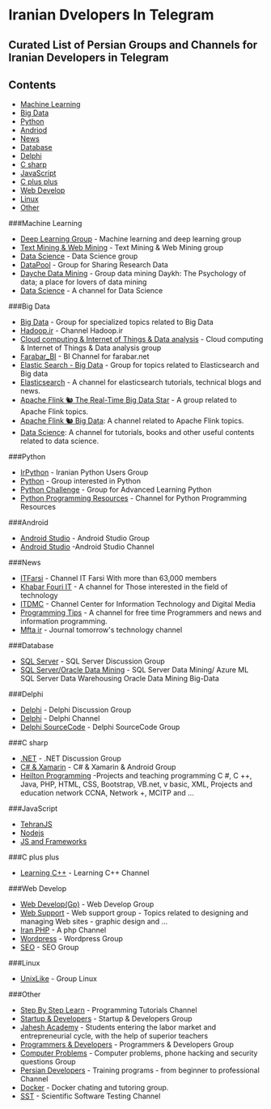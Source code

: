 # Iranian Dvelopers In Telegram
## Curated List of Persian Groups and Channels for Iranian Developers in Telegram
## Contents
 - [Machine Learning](#machine-learning)
 - [Big Data](#big-data)
 - [Python](#python)
 - [Andriod](#android)
 - [News](#news)
 - [Database](#database)
 - [Delphi](#delphi)
 - [C sharp](#c-sharp)
 - [JavaScript](#javascript)
 - [C plus plus](#c-plus-plus)
 - [Web Develop](#web-develop)
 - [Linux](#linux)
 - [Other](#other)

###Machine Learning
 - [Deep Learning Group](https://telegram.me/joinchat/Ba_oHz3_zWPo9CzLKoquvw) - Machine learning and deep learning group
 - [Text Mining & Web Mining](https://telegram.me/joinchat/BCuwFj7gB2aeH_76bNz5dQ) - Text Mining & Web Mining group
 - [Data Science](https://telegram.me/joinchat/CVZpEj0EaiNQ47bY-4ko5g) - Data Science group
 - [DataPool](https://telegram.me/joinchat/BEtl7zy6mdKn6qOsgGYMfg) - Group for Sharing Research Data
 - [Dayche Data Mining](https://telegram.me/Dayche) - Group data mining Daykh: The Psychology of data; a place for lovers of data mining
 - [Data Science](https://telegram.me/dataanalysis) - A channel for Data Science

###Big Data
 - [Big Data](https://telegram.me/joinchat/A7SgeDuzptdo9zhyJV7MVA) - Group for specialized topics related to Big Data
 - [Hadoop.ir](https://telegram.me/hadoop) - Channel Hadoop.ir 
 - [Cloud computing & Internet of Things & Data analysis](https://telegram.me/joinchat/Dgpq2T9U20xQA_mIryMTgQ) - Cloud computing & Internet of Things & Data analysis group
 - [Farabar_BI](https://telegram.me/Farabar_BI) - BI Channel for farabar.net 
 - [Elastic Search - Big Data](https://telegram.me/joinchat/CMy3yEFBnXWTyweNv_gc4Q) - Group for topics related to Elasticsearch and Big data
 - [Elasticsearch](https://telegram.me/elasticsearch_ir) - A channel for elasticsearch tutorials, technical blogs and news.
 - [Apache Flink 🐿 The Real-Time Big Data Star](https://telegram.me/joinchat/CMy3yEBTEZz2JJlj4PjfVA) - A group related to Apache Flink topics.
 - [Apache Flink 🐿 Big Data](https://telegram.me/ApacheFlink): A channel related to Apache Flink topics.
 - [Data Science](https://telegram.me/datascienceteam): A channel for tutorials, books and other useful contents related to data science.

###Python
 - [IrPython](https://telegram.me/joinchat/BFAsrj2D5okEHzEZfhuTpw) - Iranian Python Users Group
 - [Python](https://telegram.me/joinchat/BR1mSTwSfWdmkxmyF4Gpig) - Group interested in Python
 - [Python Challenge](https://telegram.me/pythonchallenge) - Group for Advanced Learning Python
 - [Python Programming Resources](https://telegram.me/pythony) - Channel for Python Programming Resources

###Android
 - [Android Studio](https://telegram.me/joinchat/Bvjv_j908b7xE4ggJfcGvw) - Android Studio Group
 - [Android Studio](https://telegram.me/AndroidStudyChannel) -Android Studio Channel

###News
 - [ITFarsi](https://telegram.me/ITFarsi) - Channel IT Farsi With more than 63,000 members
 - [Khabar Fouri IT](https://telegram.me/Khabar_Fouri_IT) - A channel for Those interested in the field of technology
 - [ITDMC](https://telegram.me/itdmc) - Channel Center for Information Technology and Digital Media
 - [Programming Tips](https://telegram.me/programming_tips) - A channel for free time Programmers and news and information programming.
 - [Mfta ir](https://telegram.me/mfta_ir) - Journal tomorrow's technology channel

###Database
 - [SQL Server](https://telegram.me/joinchat/BTQQtzy50j-IxIAOKHWwVg) - SQL Server Discussion Group 
 - [SQL Server/Oracle Data Mining](https://telegram.me/SQL_DataMining) - SQL Server Data Mining/ Azure ML SQL Server Data Warehousing Oracle Data Mining Big-Data

###Delphi
 - [Delphi](https://telegram.me/joinchat/Bia5cD6E3fj8di6UgAxvSw) - Delphi Discussion Group
 - [Delphi](https://telegram.me/Embarcadero_Delphi) - Delphi Channel 
 - [Delphi SourceCode](https://telegram.me/joinchat/Bvjv_j9Ra3U6gQFk9Ek2Lw) - Delphi SourceCode Group

###C sharp
 - [.NET](https://telegram.me/joinchat/AjZjNTzwymqmrz9HY2BCzw) - .NET Discussion Group
 - [C# & Xamarin](https://telegram.me/joinchat/A9gCpD-qWX7d_K7cFNWBjA) - C# & Xamarin &  Android Group
 - [Heilton Programming](https://telegram.me/HeiltonProgramming) -Projects and teaching programming C #, C ++, Java, PHP, HTML, CSS, Bootstrap, VB.net, v basic, XML, Projects and education network CCNA, Network +, MCITP and ... 
 
###JavaScript
 - [TehranJS](https://t.me/joinchat/AAAAADuurksaUzYjKNFtpA)
 - [Nodejs](https://t.me/joinchat/AAAAAD52tBIWQ0HATnkCYA)
 - [JS and Frameworks](https://t.me/joinchat/AAAAAD7vWhnurtn1U0_RHA)

###C plus plus
 - [Learning C++](https://telegram.me/Learncpp) - Learning C++  Channel

###Web Develop 
 - [Web Develop(Gp)](https://telegram.me/joinchat/BaoJETxRxmPG3mV96OkcBg) - Web Develop Group 
 - [Web Support](https://telegram.me/joinchat/Amapzzu5N7KU9l8i9biQVw) - Web support group - Topics related to designing and managing Web sites - graphic design and ...
 - [Iran PHP](https://telegram.me/irphp) - A php Channel
 - [Wordpress](https://telegram.me/joinchat/A5G0xDwGOy5X8cNmGJexrA) - Wordpress Group 
 - [SEO](https://telegram.me/joinchat/BPd01zwYPAkNV3tTsoc8pA) - SEO Group 

###Linux
 - [UnixLike](https://telegram.me/joinchat/CXY-8UBLZqxDL96KpNx4aA) - Group Linux

###Other
 - [Step By Step Learn](https://telegram.me/stepbysteplearn) - Programming Tutorials Channel
 - [Startup & Developers](https://telegram.me/joinchat/Cp3i8T4nWz-mlpCNbtRXmw) - Startup & Developers Group
 - [Jahesh Academy](https://telegram.me/jaheshacademy) - Students entering the labor market and entrepreneurial cycle, with the help of superior teachers
 - [Programmers & Developers](https://telegram.me/joinchat/CtLPQz1zgxeC4Xtw9fU6YA) - Programmers & Developers Group 
 - [Computer Problems](https://telegram.me/joinchat/BMmX7j6aLeL7favbNOMCHQ) - Computer problems, phone hacking and security questions Group 
 - [Persian Developers](https://telegram.me/persiandevelopers) - Training programs - from beginner to professional Channel
 - [Docker](https://telegram.me/joinchat/DBSHvj6Jmd0FYWfhyvrnvw) - Docker chating and tutoring group.
 - [SST](https://telegram.me/Scientific_Software_Testing) - Scientific Software Testing Channel
